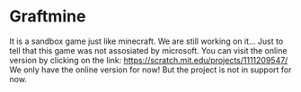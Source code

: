 # Graftmine
It is a sandbox game just like minecraft. We are still working on it...
Just to tell that this game was not assosiated by microsoft.
You can visit the online version by clicking on the link: https://scratch.mit.edu/projects/1111209547/
We only have the online version for now!
But the project is not in support for now.

